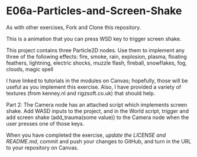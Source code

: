 # E06a-Particles-and-Screen-Shake

As with other exercises, Fork and Clone this repository.

This is a animation that you can press WSD key to trigger screen shake.

This project contains three Particle2D nodes. Use them to implement any three of the following effects:  fire, smoke, rain, explosion, plasma, floating feathers, lightning, electric shocks, muzzle flash, fireball, snowflakes, fog, clouds, magic spell

I have linked to tutorials in the modules on Canvas; hopefully, those will be useful as you implement this exercise. Also, I have provided a variety of textures (from kenney.nl and rigzsoft.co.uk) that should help.

Part 2: The Camera node has an attached script which implements screen shake. Add WASD inputs to the project, and in the World script, trigger and add screen shake (add_trauma(some value)) to the Camera node when the user presses one of those keys.

When you have completed the exercise, *update the LICENSE and README.md*, commit and push your changes to GitHub, and turn in the URL to your repository on Canvas.
